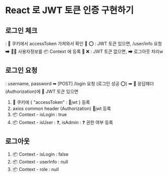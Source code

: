 # React 로 JWT 토큰 인증 구현하기

## 로그인 체크
: 🍪 쿠키에서 accessToken 가져와서 확인
💍 ⭕ : JWT 토큰 있으면, 
        /user/info 요청 ➡ 👩‍💼 사용자정보를 📦 Context 에 등록
💍 ❌ : JWT 토큰 없으면, 
        ➡ 로그아웃 처리w

## 로그인 요청
: username, password ➡ [POST] /login 요청
  (로그인 성공 ⭕) 
  ➡ 🎫 응답헤더 (Authorization)에 💍 JWT 토큰 있으면
  1. 🍪 쿠키에 { "accessToken" : 💍jwt } 등록
  2. axios common header (Authorization) 💍jwt 등록 
  3. 📦 Context - isLogin : true
  4. 📦 Context - isUser : ❓, isAdmin : ❓ 권한 여부 등록


## 로그아웃
1. 📦 Context - isLogin   : false
2. 📦 Context - userInfo  : null
3. 📦 Context - role      : null